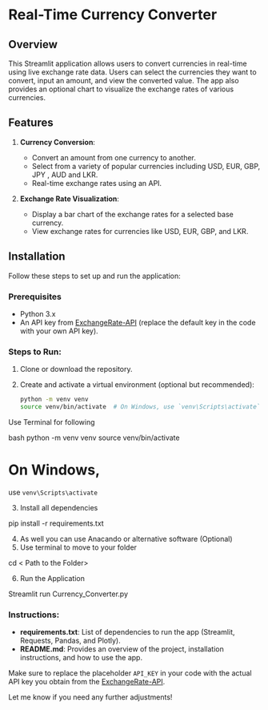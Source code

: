 # Real-Time Currency Converter

## Overview

This Streamlit application allows users to convert currencies in real-time using live exchange rate data. Users can select the currencies they want to convert, input an amount, and view the converted value. The app also provides an optional chart to visualize the exchange rates of various currencies.

## Features

1. **Currency Conversion**:
   - Convert an amount from one currency to another.
   - Select from a variety of popular currencies including USD, EUR, GBP, JPY , AUD and LKR.
   - Real-time exchange rates using an API.

2. **Exchange Rate Visualization**:
   - Display a bar chart of the exchange rates for a selected base currency.
   - View exchange rates for currencies like USD, EUR, GBP, and LKR.

## Installation

Follow these steps to set up and run the application:

### Prerequisites

- Python 3.x
- An API key from [ExchangeRate-API](https://www.exchangerate-api.com/) (replace the default key in the code with your own API key).

### Steps to Run:

1. Clone or download the repository.
2. Create and activate a virtual environment (optional but recommended):
   
   ```bash
   python -m venv venv
   source venv/bin/activate  # On Windows, use `venv\Scripts\activate`
Use Terminal for following
   
   bash
   python -m venv venv
   source venv/bin/activate  

# On Windows, 
use `venv\Scripts\activate`

3. Install all dependencies 

pip install -r requirements.txt

4. As well you can use Anacando or alternative software (Optional)
5. Use terminal to move to your folder 

 cd < Path to the Folder>

6. Run the Application

 Streamlit run Currency_Converter.py


### Instructions:
- **requirements.txt**: List of dependencies to run the app (Streamlit, Requests, Pandas, and Plotly).
- **README.md**: Provides an overview of the project, installation instructions, and how to use the app.

Make sure to replace the placeholder `API_KEY` in your code with the actual API key you obtain from the [ExchangeRate-API](https://www.exchangerate-api.com/).

Let me know if you need any further adjustments!

